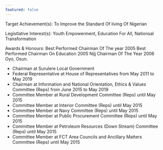 ```yaml
---
featured: false
---
```

Target Achievement(s): To Improve the Standard Of living Of Nigerian

Legistlative Interest(s): Youth Empowerment, Education For All, Nationsal Transformation

Awards & Honours: Best Performed Chairman Of The year 2005
Best Performed Chairman On Education 2005
Nijj Chairman Of The Year 2006 Oyo, Osun.

* Chairman at Surulere Local Government
* Federal Representative at House of Representatives from May 2011 to May 2019
* Chairman at Information and National Orientation, Ethics & Values Committee (Reps) from June 2015 to May 2019
* Committee Member at Rural Development Committee (Reps) until May 2015
* Committee Member at Interior Committee (Reps) until May 2015
* Committee Member at Navy Committee (Reps) until May 2015
* Committee Member at Public Procurement Committee (Reps) until May 2015
* Committee Member at Petroleum Resources (Down Stream) Committee (Reps) until May 2015
* Committee Member at FCT Area Councils and Ancillary Matters Committee (Reps) until May 2015

